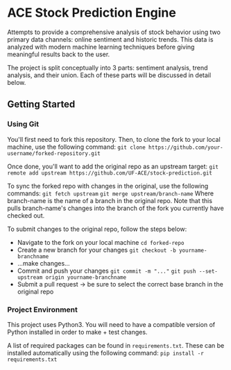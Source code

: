 # ACE Stock Prediction Engine
Attempts to provide a comprehensive analysis of stock behavior using two primary data channels: online sentiment and historic trends. This data is analyzed with modern machine learning techniques before giving meaningful results back to the user.

The project is split conceptually into 3 parts: sentiment analysis, trend analysis, and their union. Each of these parts will be discussed in detail below.

## Getting Started
### Using Git
You'll first need to fork this repository. Then, to clone the fork to your local machine, use the following command:
`git clone https://github.com/your-username/forked-repository.git`

Once done, you'll want to add the original repo as an upstream target:
`git remote add upstream https://github.com/UF-ACE/stock-prediction.git`

To sync the forked repo with changes in the original, use the following commands:
`git fetch upstream`
`git merge upstream/branch-name`
Where branch-name is the name of a branch in the original repo. Note that this pulls branch-name's changes into the branch of the fork you currently have checked out.

To submit changes to the original repo, follow the steps below:
- Navigate to the fork on your local machine
	`cd forked-repo`
- Create a new branch for your changes
	`git checkout -b yourname-branchname`
- ...make changes...
- Commit and push your changes
	`git commit -m "..."`
	`git push --set-upstream origin yourname-branchname`
- Submit a pull request -> be sure to select the correct base branch in the original repo

### Project Environment
This project uses Python3. You will need to have a compatible version of Python installed in order to make + test changes.

A list of required packages can be found in `requirements.txt`. These can be installed automatically using the following command:
`pip install -r requirements.txt`



